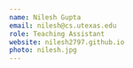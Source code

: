 ```yaml
---
name: Nilesh Gupta
email: nilesh@cs.utexas.edu
role: Teaching Assistant
website: nilesh2797.github.io
photo: nilesh.jpg
---
```


